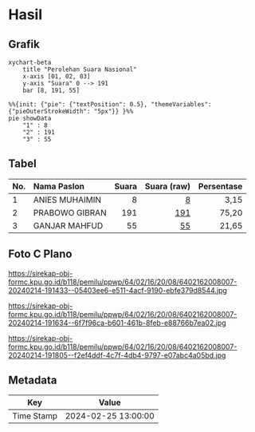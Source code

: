 # Hasil

## Grafik

```mermaid
xychart-beta
    title "Perolehan Suara Nasional"
    x-axis [01, 02, 03]
    y-axis "Suara" 0 --> 191
    bar [8, 191, 55]
```

```mermaid
%%{init: {"pie": {"textPosition": 0.5}, "themeVariables": {"pieOuterStrokeWidth": "5px"}} }%%
pie showData
    "1" : 8
    "2" : 191
    "3" : 55
```

## Tabel

| No. | Nama Paslon    | Suara | Suara (raw) | Persentase |
|:--- |:-------------- | -----:| -----------:| ----------:|
| 1   | ANIES MUHAIMIN | 8     | [8][p-1]    | 3,15       |
| 2   | PRABOWO GIBRAN | 191   | [191][p-2]  | 75,20      |
| 3   | GANJAR MAHFUD  | 55    | [55][p-3]   | 21,65      |


[p-1]: https://github.com/gigit-pemilu/pemilu-2024/blob/main/pilpres/hitung-suara/sub/64-kalimantan-timur/sub/02-kutai-kartanegara/sub/16-tenggarong-seberang/sub/2008-bhuana-jaya/sub/007-tps/sub/paslon-1.txt
[p-2]: https://github.com/gigit-pemilu/pemilu-2024/blob/main/pilpres/hitung-suara/sub/64-kalimantan-timur/sub/02-kutai-kartanegara/sub/16-tenggarong-seberang/sub/2008-bhuana-jaya/sub/007-tps/sub/paslon-2.txt
[p-3]: https://github.com/gigit-pemilu/pemilu-2024/blob/main/pilpres/hitung-suara/sub/64-kalimantan-timur/sub/02-kutai-kartanegara/sub/16-tenggarong-seberang/sub/2008-bhuana-jaya/sub/007-tps/sub/paslon-3.txt

## Foto C Plano

https://sirekap-obj-formc.kpu.go.id/b118/pemilu/ppwp/64/02/16/20/08/6402162008007-20240214-191433--05403ee6-e511-4acf-9190-ebfe379d8544.jpg

https://sirekap-obj-formc.kpu.go.id/b118/pemilu/ppwp/64/02/16/20/08/6402162008007-20240214-191634--6f7f96ca-b601-461b-8feb-e88766b7ea02.jpg

https://sirekap-obj-formc.kpu.go.id/b118/pemilu/ppwp/64/02/16/20/08/6402162008007-20240214-191805--f2ef4ddf-4c7f-4db4-9797-e07abc4a05bd.jpg


## Metadata

| Key        | Value               |
| ---------- | ------------------- |
| Time Stamp | 2024-02-25 13:00:00 |



